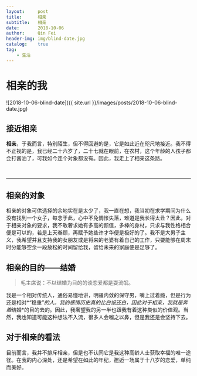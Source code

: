 ```yaml
---
layout:     post
title:      相亲
subtitle:   相亲
date:       2018-10-06
author:     Qin Fei
header-img: img/blind-date.jpg
catalog:    true
tag:
    - 生活
---
```


# 相亲的我

![2018-10-06-blind-date]({{ site.url }}/images/posts/2018-10-06-blind-date.jpg)

## 接近相亲

**相亲**，于我而言，特别陌生，但不得回避的是，它是如此近在咫尺地接近。我不得不正视的是，我已经二十六岁了，二十七就在眼前，在农村，这个年龄的人孩子都会打酱油了，可我如今连个对象都没有。因此，我走上了相亲这条路。

<br/>

---

## 相亲的对象

相亲的对象可供选择的余地实在是太少了，我一直在想，我当初在求学期间为什么没有找到一个女子，每念于此，心中不免惆怅失落，难道是我长得太丑？因此，对于相亲对象的要求，我不敢奢求她有多高的颜值，多棒的身材，只求与我性格相合便是可以的，若是上天眷顾，再赋予她些许才华便是极好的了。我不是大男子主义，我希望并且支持我的女朋友或是将来的老婆有着自己的工作，只要能够在周末时分能够空余一段放松的时间留给我，留给未来的家庭便是足够了。

## 相亲的目的——结婚

> 毛主席说：不以结婚为目的的谈恋爱都是耍流氓。

我是一个相对传统人，通俗易懂地讲，明骚内敛的保守男，嘴上过着瘾，但是行为还是相对*“稳重”*的人。我的感情历史真的比白纸还白，因此对于相亲，我就是奔着*结婚*的目的去的。因此，我奢望我的另一半也跟我有着这种类似的价值观。当然，我也知道可能这种想法不入流，很多人会嗤之以鼻，但是我还是会坚持下去。

## 对于相亲的看法

目前而言，我并不排斥相亲，但是也不认同它是我这种高龄人士获取幸福的唯一途径。在我的内心深处，还是希望在如此的年纪，邂逅一场属于十八岁的恋爱，单纯而美好。


